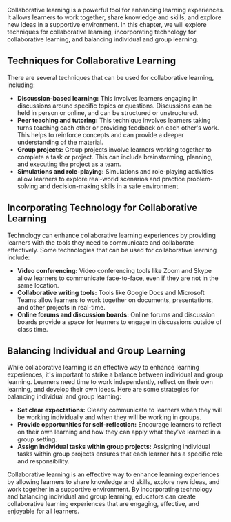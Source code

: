 
Collaborative learning is a powerful tool for enhancing learning experiences. It allows learners to work together, share knowledge and skills, and explore new ideas in a supportive environment. In this chapter, we will explore techniques for collaborative learning, incorporating technology for collaborative learning, and balancing individual and group learning.

Techniques for Collaborative Learning
-------------------------------------

There are several techniques that can be used for collaborative learning, including:

* **Discussion-based learning:** This involves learners engaging in discussions around specific topics or questions. Discussions can be held in person or online, and can be structured or unstructured.
* **Peer teaching and tutoring:** This technique involves learners taking turns teaching each other or providing feedback on each other's work. This helps to reinforce concepts and can provide a deeper understanding of the material.
* **Group projects:** Group projects involve learners working together to complete a task or project. This can include brainstorming, planning, and executing the project as a team.
* **Simulations and role-playing:** Simulations and role-playing activities allow learners to explore real-world scenarios and practice problem-solving and decision-making skills in a safe environment.

Incorporating Technology for Collaborative Learning
---------------------------------------------------

Technology can enhance collaborative learning experiences by providing learners with the tools they need to communicate and collaborate effectively. Some technologies that can be used for collaborative learning include:

* **Video conferencing:** Video conferencing tools like Zoom and Skype allow learners to communicate face-to-face, even if they are not in the same location.
* **Collaborative writing tools:** Tools like Google Docs and Microsoft Teams allow learners to work together on documents, presentations, and other projects in real-time.
* **Online forums and discussion boards:** Online forums and discussion boards provide a space for learners to engage in discussions outside of class time.

Balancing Individual and Group Learning
---------------------------------------

While collaborative learning is an effective way to enhance learning experiences, it's important to strike a balance between individual and group learning. Learners need time to work independently, reflect on their own learning, and develop their own ideas. Here are some strategies for balancing individual and group learning:

* **Set clear expectations:** Clearly communicate to learners when they will be working individually and when they will be working in groups.
* **Provide opportunities for self-reflection:** Encourage learners to reflect on their own learning and how they can apply what they've learned in a group setting.
* **Assign individual tasks within group projects:** Assigning individual tasks within group projects ensures that each learner has a specific role and responsibility.

Collaborative learning is an effective way to enhance learning experiences by allowing learners to share knowledge and skills, explore new ideas, and work together in a supportive environment. By incorporating technology and balancing individual and group learning, educators can create collaborative learning experiences that are engaging, effective, and enjoyable for all learners.
